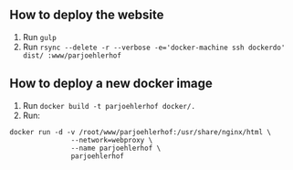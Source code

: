 ## How to deploy the website

1) Run `gulp`
2) Run `rsync --delete -r --verbose -e='docker-machine ssh dockerdo' dist/ :www/parjoehlerhof`

## How to deploy a new docker image

1) Run `docker build -t parjoehlerhof docker/.`
2) Run: 
```
docker run -d -v /root/www/parjoehlerhof:/usr/share/nginx/html \
               --network=webproxy \
               --name parjoehlerhof \
               parjoehlerhof
```
